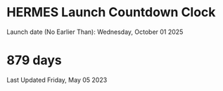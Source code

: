 # HERMES Launch Countdown Clock

Launch date (No Earlier Than): Wednesday, October 01 2025
# 879 days

Last Updated Friday, May 05 2023